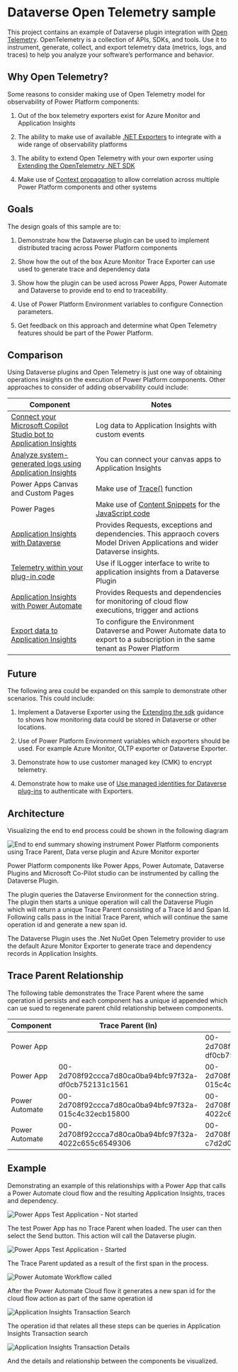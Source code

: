 # Dataverse Open Telemetry sample

This project contains an example of Dataverse plugin integration with [Open Telemetry](https://opentelemetry.io/). OpenTelemetry is a collection of APIs, SDKs, and tools. Use it to instrument, generate, collect, and export telemetry data (metrics, logs, and traces) to help you analyze your software’s performance and behavior.

## Why Open Telemetry?

Some reasons to consider making use of Open Telemetry model for observability of Power Platform components:

1. Out of the box telemetry exporters exist for Azure Monitor and Application Insights

2. The ability to make use of available [.NET Exporters](https://opentelemetry.io/docs/languages/net/exporters/) to integrate with a wide range of observability platforms

3. The ability to extend Open Telemetry with your own exporter using [Extending the OpenTelemetry .NET SDK](https://github.com/open-telemetry/opentelemetry-dotnet/blob/main/docs/trace/extending-the-sdk/README.md)

4. Make use of [Context propagation](https://opentelemetry.io/docs/concepts/context-propagation/) to allow correlation across multiple Power Platform components and other systems

## Goals

The design goals of this sample are to:

1. Demonstrate how the Dataverse plugin can be used to implement distributed tracing across Power Platform components

2. Show how the out of the box Azure Monitor Trace Exporter can use used to generate trace and dependency data

3. Show how the plugin can be used across Power Apps, Power Automate and Dataverse to provide end to end to traceability.

4. Use of Power Platform Environment variables to configure Connection parameters.

5. Get feedback on this approach and determine what Open Telemetry features should be part of the Power Platform.

## Comparison

Using Dataverse plugins and Open Telemetry is just one way of obtaining operations insights on the execution of Power Platform components. Other approaches to consider of adding observability could include:

| Component | Notes |
|-----------|-------|
| [Connect your Microsoft Copilot Studio bot to Application Insights](https://learn.microsoft.com/microsoft-copilot-studio/advanced-bot-framework-composer-capture-telemetry?source=recommendations&tabs=webApp) | Log data to Application Insights with custom events |
| [Analyze system-generated logs using Application Insights](https://learn.microsoft.com/en-us/power-apps/maker/canvas-apps/application-insights) | You can connect your canvas apps to Application Insights |
| Power Apps Canvas and Custom Pages | Make use of [Trace()](https://learn.microsoft.com/power-platform/power-fx/reference/function-trace) function |
| Power Pages | Make use of [Content Snippets](https://learn.microsoft.com/power-pages/configure/customize-content-snippets) for the [JavaScript code](https://learn.microsoft.com/azure/azure-monitor/app/javascript-sdk?tabs=javascriptwebsdkloaderscript#add-the-javascript-code)
| [Application Insights with Dataverse](https://learn.microsoft.com/en-us/power-platform/admin/telemetry-events-dataverse?source=recommendations) | Provides Requests, exceptions and dependencies. This appraoch covers Model Driven Applications and wider Dataverse insights.
| [Telemetry within your plug-in code](https://learn.microsoft.com/power-platform/admin/telemetry-events-dataverse?source=recommendations#telemetry-within-your-plug-in-code) | Use if ILogger interface to write to application insights from a Dataverse Plugin |
| [Application Insights with Power Automate](https://learn.microsoft.com/power-platform/admin/app-insights-cloud-flow) | Provides Requests and dependencies for monitoring of cloud flow executions, trigger and actions |
| [Export data to Application Insights](https://learn.microsoft.com/en-us/power-platform/admin/set-up-export-application-insights) | To configure the Environment Dataverse and Power Automate data to export to a subscription in the same tenant as Power Platform |

## Future

The following area could be expanded on this sample to demonstrate other scenarios. This could include:

1. Implement a Dataverse Exporter using the [Extending the sdk](https://github.com/open-telemetry/opentelemetry-dotnet/tree/main/docs/trace/extending-the-sdk#exporter) guidance to shows how monitoring data could be stored in Dataverse or other locations.

2. Use of Power Platform Environment variables which exporters should be used. For example Azure Monitor, OLTP exporter or Dataverse Exporter.

3. Demonstrate how to use customer managed key (CMK) to encrypt telemetry.

4. Demonstrate how to make use of [Use managed identities for Dataverse plug-ins](https://learn.microsoft.com/en-us/power-platform/release-plan/2024wave1/power-platform-governance-administration/use-managed-identities-dataverse-plug-ins) to authenticate with Exporters.

## Architecture

Visualizing the end to end process could be shown in the following diagram

![End to end summary showing instrument Power Platform components using Trace Parent, Data verse plugin and Azure Monitor exporter](./docs/media/overview.png)

Power Platform components like Power Apps, Power Automate, Dataverse Plugins and Microsoft Co-Pilot studio can be instrumented by calling the Dataverse Plugin.

The plugin queries the Dataverse Environment for the connection string. The plugin then starts a unique operation will call the Dataverse Plugin which will return a unique Trace Parent consisting of a Trace Id and Span Id. Following calls pass in the initial Trace Parent, which will continue the same operation id and generate a new span id.

The Dataverse Plugin uses the .Net NuGet Open Telemetry provider to use the default Azure Monitor Exporter to generate trace and dependency records in Application Insights.

## Trace Parent Relationship

The following table demonstrates the Trace Parent where the same operation id persists and each component has a unique id appended which can ue sued to regenerate parent child relationship between components.

| Component      | Trace Parent (In)                                    | Trace Parent Out                                     | Message |
|----------------|------------------------------------------------------|------------------------------------------------------|---------|
| Power App      |                                                      | 00-2d708f92ccca7d80ca0ba94bfc97f32a-df0cb752131c1561 | Application Started |
| Power App      | 00-2d708f92ccca7d80ca0ba94bfc97f32a-df0cb752131c1561 | 00-2d708f92ccca7d80ca0ba94bfc97f32a-015c4c32ecb15800 | Button Clicked |
| Power Automate | 00-2d708f92ccca7d80ca0ba94bfc97f32a-015c4c32ecb15800 | 00-2d708f92ccca7d80ca0ba94bfc97f32a-4022c655c6549306 | Flow started |
| Power Automate | 00-2d708f92ccca7d80ca0ba94bfc97f32a-4022c655c6549306 | 00-2d708f92ccca7d80ca0ba94bfc97f32a-c7d2d09caadb0463 | Child Flow started |

## Example

Demonstrating an example of this relationships with a Power App that calls a Power Automate cloud flow and the resulting Application Insights, traces and dependency.

![Power Apps Test Application - Not started](./docs/media/01-sample-power-app-start.png)

The test Power App has no Trace Parent when loaded. The user can then select the Send button. This action will call the Dataverse plugin. 

![Power Apps Test Application - Started](./docs/media/02-PowerApp-Step1.png)

The Trace Parent updated as a result of the first span in the process.

![Power Automate Workflow called](./docs/media/03-Workflow-Called.png)

After the Power Automate Cloud flow it generates a new span id for the cloud flow action as part of the same operation id

![Application Insights Transaction Search](./docs/media/04-ApplicationInsights-TransactionSearch.png)

The operation id that relates all these steps can be queries in Application Insights Transaction search

![Application Insights Transaction Details](./docs/media/05-ApplicationInsights-TransactionDetails.png)

And the details and relationship between the components be visualized.
